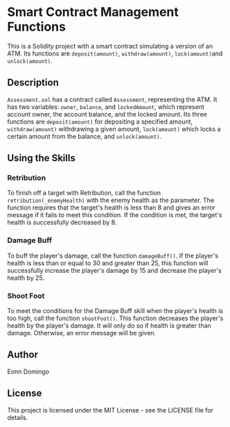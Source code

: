 # Smart Contract Management Functions

This is a Solidity project with a smart contract simulating a version of an ATM. Its functions are ``deposit(amount)``, ``withdraw(amount)``, ``lock(amount)``and ``unlock(amount)``.

## Description

``Assessment.sol`` has a contract called ``Assessment``, representing the ATM. It has two variables: ```owner```, ```balance```, and ```lockedAmount```, which represent account owner, the account balance, and the locked amount. Its three functions are ``deposit(amount)`` for depositing a specified amount, ``withdraw(amount)`` withdrawing a given amount, ``lock(amount)`` which locks a certain amount from the balance, and ``unlock(amount)``.

## Using the Skills

### Retribution

To finish off a target with Retribution, call the function ``retribution(_enemyHealth)`` with the enemy health as the parameter. The function requires that the target's health is less than 8 and gives an error message if it fails to meet this condition. If the condition is met, the target's health is successfully decreased by 8.

### Damage Buff

To buff the player's damage, call the function ``damageBuff()``. If the player's health is less than or equal to 30 and greater than 25, this function will successfully increase the player's damage by 15 and decrease the player's health by 25. 

### Shoot Foot

To meet the conditions for the Damage Buff skill when the player's health is too high, call the function ``shootFoot()``. This function decreases the player's health by the player's damage. It will only do so if health is greater than damage. Otherwise, an error message will be given. 

## Author

Eonn Domingo


## License

This project is licensed under the MIT License - see the LICENSE file for details.
